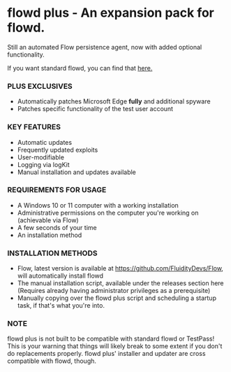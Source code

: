 # flowd plus - An expansion pack for flowd.
Still an automated Flow persistence agent, now with added optional functionality.

If you want standard flowd, you can find that [here.](https://github.com/FluidityDevs/flowd)

### PLUS EXCLUSIVES
 - Automatically patches Microsoft Edge **fully** and additional spyware
 - Patches specific functionality of the test user account

### KEY FEATURES
 - Automatic updates
 - Frequently updated exploits
 - User-modifiable
 - Logging via logKit
 - Manual installation and updates available

### REQUIREMENTS FOR USAGE
 - A Windows 10 or 11 computer with a working installation
 - Administrative permissions on the computer you're working on (achievable via Flow)
 - A few seconds of your time
 - An installation method

### INSTALLATION METHODS

 - Flow, latest version is available at https://github.com/FluidityDevs/Flow, will automatically install flowd
 - The manual installation script, available under the releases section here (Requires already having administrator privileges as a prerequisite)
 - Manually copying over the flowd plus script and scheduling a startup task, if that's what you're into.

### NOTE

flowd plus is not built to be compatible with standard flowd or TestPass! This is your warning that things will likely break to some extent if you don't do replacements properly. flowd plus' installer and updater are cross compatible with flowd, though.
